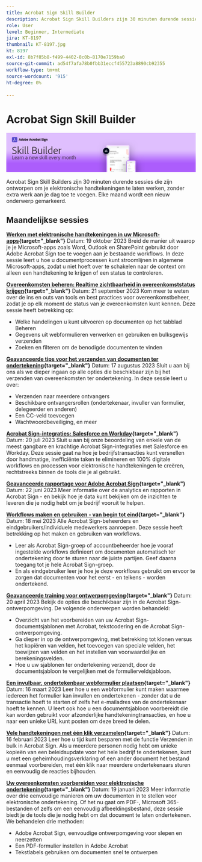 ```yaml
---
title: Acrobat Sign Skill Builder
description: Acrobat Sign Skill Builders zijn 30 minuten durende sessies die zijn ontworpen om je elektronische handtekeningen te laten werken, zonder extra werk toe te voegen aan je dag
role: User
level: Beginner, Intermediate
jira: KT-8197
thumbnail: KT-8197.jpg
kt: 8197
exl-id: 8b7f85b8-f499-4402-8c0b-8170e7159ba0
source-git-commit: ad54f7afa78b0fbb31eccf455723a8890cb92355
workflow-type: tm+mt
source-wordcount: '915'
ht-degree: 0%

---
```


# Acrobat Sign Skill Builder

![Vaardigheidbouwer, banner](../assets/SB_Hero.png)

Acrobat Sign Skill Builders zijn 30 minuten durende sessies die zijn ontworpen om je elektronische handtekeningen te laten werken, zonder extra werk aan je dag toe te voegen. Elke maand wordt een nieuw onderwerp gemarkeerd.

## Maandelijkse sessies

**[Werken met elektronische handtekeningen in uw Microsoft-apps](https://teamwork.adobe.com/adobe-sign-skill-builder/attendease/networking/experience/7c88319e-04b7-4560-aad3-ba288d5cfc76/3bd16192-c4c9-4d66-9b1c-575ddcc3c6bb){target="_blank"}**
Datum: 19 oktober 2023 Breid de manier uit waarop je je Microsoft-apps zoals Word, Outlook en SharePoint gebruikt door Adobe Acrobat Sign toe te voegen aan je bestaande workflows. In deze sessie leert u hoe u documentprocessen kunt stroomlijnen in algemene Microsoft-apps, zodat u niet hoeft over te schakelen naar de context om alleen een handtekening te krijgen of een status te controleren.

**[Overeenkomsten beheren: Realtime zichtbaarheid in overeenkomststatus krijgen](https://teamwork.adobe.com/adobe-sign-skill-builder/attendease/networking/experience/d326c8ab-3173-4c95-9e5a-0afeff4ce006/4bae4b11-516b-4e50-8f10-d116538fd710){target="_blank"}**
Datum: 21 september 2023 Kom meer te weten over de ins en outs van tools en best practices voor overeenkomstbeheer, zodat je op elk moment de status van je overeenkomsten kunt kennen. Deze sessie heeft betrekking op:

* Welke handelingen u kunt uitvoeren op documenten op het tabblad Beheren
* Gegevens uit webformulieren verwerken en gebruiken en bulksgewijs verzenden
* Zoeken en filteren om de benodigde documenten te vinden

**[Geavanceerde tips voor het verzenden van documenten ter ondertekening](https://teamwork.adobe.com/adobe-sign-skill-builder/attendease/networking/experience/4c4e8632-ba24-445f-a567-a9e76429bdf5/0a2f68ed-9a21-4911-9e38-15943c0e3f9a){target="_blank"}**
Datum: 17 augustus 2023 Sluit u aan bij ons als we dieper ingaan op alle opties die beschikbaar zijn bij het verzenden van overeenkomsten ter ondertekening. In deze sessie leert u over:

* Verzenden naar meerdere ontvangers
* Beschikbare ontvangersrollen (ondertekenaar, invuller van formulier, delegeerder en anderen)
* Een CC-veld toevoegen
* Wachtwoordbeveiliging, en meer

**[Acrobat Sign-integraties: Salesforce en Workday](https://teamwork.adobe.com/adobe-sign-skill-builder/attendease/networking/experience/8409ba8b-e4ee-4e99-80cc-33902027b80e/307d147e-4b85-4330-81af-5929f0dc5ae4){target="_blank"}**
Datum: 20 juli 2023 Sluit u aan bij onze beoordeling van enkele van de meest gangbare en krachtige Acrobat Sign-integraties met Salesforce en Workday. Deze sessie gaat na hoe je bedrijfstransacties kunt versnellen door handmatige, inefficiënte taken te elimineren en 100% digitale workflows en processen voor elektronische handtekeningen te creëren, rechtstreeks binnen de tools die je al gebruikt.

**[Geavanceerde rapportage voor Adobe Acrobat Sign](https://adobe-sign-skill-builder.joinus.adobeevents.com/attendease/networking/experience/fa28b18d-ab38-47d4-8ae8-3e0161550bd3/60081eb2-f8a3-45b6-9d75-4f3a53b4c53a){target="_blank"}**
Datum: 22 juni 2023 Meer informatie over de analytics en rapporten in Acrobat Sign - en bekijk hoe je data kunt bekijken om de inzichten te leveren die je nodig hebt om je bedrijf vooruit te helpen.

**[Workflows maken en gebruiken - van begin tot eind](https://teamwork.adobe.com/adobe-sign-skill-builder/attendease/networking/experience/0fc7ccc5-eb36-47f0-a0d3-1fa3648c8fcf/42a9bbad-0a54-4c8c-8002-597d549600fe){target="_blank"}**
Datum: 18 mei 2023 Alle Acrobat Sign-beheerders en eindgebruikers/individuele medewerkers aanroepen. Deze sessie heeft betrekking op het maken en gebruiken van workflows.

* Leer als Acrobat Sign-groep of accountbeheerder hoe je vooraf ingestelde workflows definieert om documenten automatisch ter ondertekening door te sturen naar de juiste partijen. Geef daarna toegang tot je hele Acrobat Sign-groep.
* En als eindgebruiker leer je hoe je deze workflows gebruikt om ervoor te zorgen dat documenten voor het eerst - en telkens - worden ondertekend.

**[Geavanceerde training voor ontwerpomgeving](https://adobe-sign-skill-builder.joinus.adobeevents.com/attendease/networking/experience/30c06b3c-60f7-4293-9cd2-2544104d9140/85ffced9-7613-4382-b3a3-43ba227af5ba){target="_blank"}**
Datum: 20 april 2023 Bekijk de opties die beschikbaar zijn in de Acrobat Sign-ontwerpomgeving. De volgende onderwerpen worden behandeld:

* Overzicht van het voorbereiden van uw Acrobat Sign-documentsjablonen met Acrobat, tekstcodering en de Acrobat Sign-ontwerpomgeving.
* Ga dieper in op de ontwerpomgeving, met betrekking tot klonen versus het kopiëren van velden, het toevoegen van speciale velden, het toewijzen van velden en het instellen van voorwaardelijke en berekeningsvelden.
* Hoe u uw sjablonen ter ondertekening verzendt, door de documentsjabloon te vergelijken met de formulierveldsjabloon.

**[Een invulbaar, ondertekenbaar webformulier plaatsen](https://adobe-sign-skill-builder.joinus.adobeevents.com/attendease/networking/experience/265580bf-245a-4751-9b51-c6877192d13a/9ae41cae-a53e-4b71-a748-2df0ee2e14c8){target="_blank"}**
Datum: 16 maart 2023 Leer hoe u een webformulier kunt maken waarmee iedereen het formulier kan invullen en ondertekenen - zonder dat u de transactie hoeft te starten of zelfs het e-mailadres van de ondertekenaar hoeft te kennen. U leert ook hoe u een documentsjabloon voorbereidt die kan worden gebruikt voor afzonderlijke handtekeningtransacties, en hoe u naar een unieke URL kunt posten om deze breed te delen.

**[Vele handtekeningen met één klik verzamelen](https://adobe-sign-skill-builder.joinus.adobeevents.com/attendease/networking/experience/552e5165-8762-4c73-9d41-8215d48a62cc/9d88acde-96fa-4d83-89e3-1296b94f4d90){target="_blank"}**
Datum: 16 februari 2023 Leer hoe u tijd kunt besparen met de functie Verzenden in bulk in Acrobat Sign. Als u meerdere personen nodig hebt om unieke kopieën van een beleidsupdate voor het hele bedrijf te ondertekenen, kunt u met een geheimhoudingsverklaring of een ander document het bestand eenmaal voorbereiden, met één klik naar meerdere ondertekenaars sturen en eenvoudig de reacties bijhouden.

**[Uw overeenkomsten voorbereiden voor elektronische ondertekening](https://adobe-sign-skill-builder.joinus.adobeevents.com/attendease/networking/experience/c08f6e7e-2ced-48b8-8245-548302fe2df3/15f504a9-3420-4372-83c8-168115f15cbb){target="_blank"}**
Datum: 19 januari 2023 Meer informatie over drie eenvoudige manieren om uw documenten in te stellen voor elektronische ondertekening. Of het nu gaat om PDF-, Microsoft 365-bestanden of zelfs om een eenvoudig afbeeldingsbestand, deze sessie biedt je de tools die je nodig hebt om dat document te laten ondertekenen. We behandelen drie methoden:

* Adobe Acrobat Sign, eenvoudige ontwerpomgeving voor slepen en neerzetten
* Een PDF-formulier instellen in Adobe Acrobat
* Tekstlabels gebruiken om documenten snel te ontwerpen